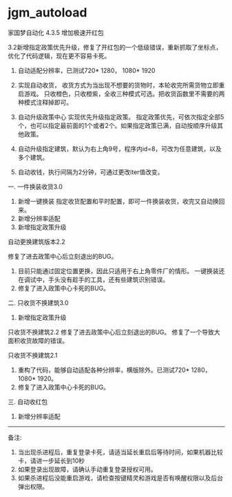 # jgm_autoload

家国梦自动化
4.3.5
增加极速开红包


3.2新增指定政策优先升级，修复了开红包的一个低级错误，重新抓取了坐标点，优化了代码逻辑，现在更不容易卡死。




1. 自动适配分辨率，已测试720* 1280， 1080* 1920
2. 实现自动收货，
收货方式为当出现不想要的货物时，本轮收完所需货物立即重启游戏。
只收橙色，只收橙紫，全收三种模式可选。把收货函数里不需要的两种模式注释掉即可。

3. 自动升级政策中心
实现优先升级指定政策。
指定政策优先，可依次指定全部5个，也可以指定最前面的1个或者2个。如果指定政策已满，自动按顺序升级其他政策。

4. 自动升级指定建筑，默认为右上角9号，程序内id=8，可改为任意建筑，以及多个建筑。
5. 自动收钱，执行间隔为2分钟，可通过更改iter值改变。



一. 一件换装收货3.0

1. 新增一键换装
指定收货配置和平时配置，即可一件换装收货，收完又自动换回来。
2. 新增分辨率适配
3. 新增指定政策升级

自动更换建筑版本2.2

修复了进去政策中心后立刻退出的BUG。
1. 目前只能通过固定位置更换，因此只适用于右上角零件厂的情形。
一键换装还在调试中，手头没有趁手的工具，还有些建筑识别错误。
2. 修复了进入政策中心卡死的BUG。


二. 只收货不换建筑3.0

1. 新增指定政策升级

只收货不换建筑2.2
修复了进去政策中心后立刻退出的BUG。
修复了一个导致大面积收货故障的错误。

只收货不换建筑2.1

1. 重构了代码，能够自动适配各种分辨率，横版除外。已测试720* 1280， 1080* 1920。
2. 修复了进入政策中心卡死的BUG。

三. 自动收红包
1. 新增分辨率适配
******************************************************
备注:
1. 当出现杀进程后，重复登录卡死，请适当延长重启后等待时间，如果机器比较卡，请进一步延长到10秒
2. 如果登录出现故障，请确认手动重复登录授权可用。
3. 如果杀进程后没能重启游戏，请检查按键精灵和游戏是否有唤醒权限以及后台弹出权限。
